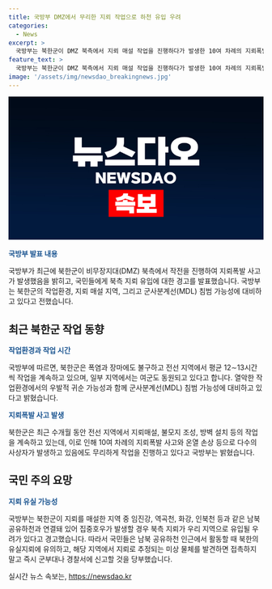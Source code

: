 ```yaml
---
title: 국방부 DMZ에서 무리한 지뢰 작업으로 하천 유입 우려
categories:
  - News
excerpt: >
  국방부는 북한군이 DMZ 북측에서 지뢰 매설 작업을 진행하다가 발생한 10여 차례의 지뢰폭발 사고와 사상자에 대해 경고했다. 북한군은 폭염과 장마에도 작업을 지속하며, 일부 지역에는 여군도 동원됐다고 전했다. 국방부는 북측 지뢰 유입 가능성에 대비해 남북 공유하천 인근에서 활동할 때 주의를 당부했다. (요약문)
feature_text: >
  국방부는 북한군이 DMZ 북측에서 지뢰 매설 작업을 진행하다가 발생한 10여 차례의 지뢰폭발 사고와 사상자에 대해 경고했다. 북한군은 폭염과 장마에도 작업을 지속하며, 일부 지역에는 여군도 동원됐다고 전했다. 국방부는 북측 지뢰 유입 가능성에 대비해 남북 공유하천 인근에서 활동할 때 주의를 당부했다. (요약문)
image: '/assets/img/newsdao_breakingnews.jpg'
---
```


<p><img src="/assets/img/newsdao_breakingnews.jpg" alt="ontimetimes 속보" /></p>

<p><b><span style="color: #1a5490;">국방부 발표 내용</span></b></p>

<p>국방부가 최근에 북한군이 비무장지대(DMZ) 북측에서 작전을 진행하여 지뢰폭발 사고가 발생했음을 밝히고, 국민들에게 북측 지뢰 유입에 대한 경고를 발표했습니다. 국방부는 북한군의 작업환경, 지뢰 매설 지역, 그리고 군사분계선(MDL) 침범 가능성에 대비하고 있다고 전했습니다.</p>

<h2 data-ke-size="size26">최근 북한군 작업 동향</h2>

<p><b><span style="color: #1a5490;">작업환경과 작업 시간</span></b></p>

<p>국방부에 따르면, 북한군은 폭염과 장마에도 불구하고 전선 지역에서 평균 12∼13시간씩 작업을 계속하고 있으며, 일부 지역에서는 여군도 동원되고 있다고 합니다. 열악한 작업환경에서의 우발적 귀순 가능성과 함께 군사분계선(MDL) 침범 가능성에 대비하고 있다고 밝혔습니다.</p>

<p><b><span style="color: #1a5490;">지뢰폭발 사고 발생</span></b></p>

<p>북한군은 최근 수개월 동안 전선 지역에서 지뢰매설, 불모지 조성, 방벽 설치 등의 작업을 계속하고 있는데, 이로 인해 10여 차례의 지뢰폭발 사고와 온열 손상 등으로 다수의 사상자가 발생하고 있음에도 무리하게 작업을 진행하고 있다고 국방부는 밝혔습니다.</p>

<h2 data-ke-size="size26">국민 주의 요망</h2>

<p><b><span style="color: #1a5490;">지뢰 유실 가능성</span></b></p>

<p>국방부는 북한군이 지뢰를 매설한 지역 중 임진강, 역곡천, 화강, 인북천 등과 같은 남북 공유하천과 연결돼 있어 집중호우가 발생할 경우 북측 지뢰가 우리 지역으로 유입될 우려가 있다고 경고했습니다. 따라서 국민들은 남북 공유하천 인근에서 활동할 때 북한의 유실지뢰에 유의하고, 해당 지역에서 지뢰로 추정되는 미상 물체를 발견하면 접촉하지 말고 즉시 군부대나 경찰서에 신고할 것을 당부했습니다.</p>
실시간 뉴스 속보는, <a href="https://newsdao.kr" rel="dofollow">https://newsdao.kr</a>


